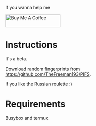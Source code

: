 If you wanna help me

<a href="https://www.buymeacoffee.com/daboynb" target="_blank"><img src="https://cdn.buymeacoffee.com/buttons/default-orange.png" alt="Buy Me A Coffee" height="41" width="174"></a>

# Instructions
It's a beta.

Download random fingerprints from https://github.com/TheFreeman193/PIFS. 

If you like the Russian roulette :)

# Requirements

Busybox and termux